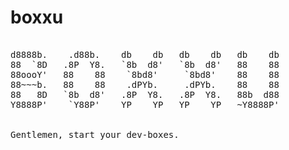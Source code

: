 boxxu
=====

<pre>

d8888b.    .d88b.    db    db   db    db   db    db 
88  `8D   .8P  Y8.   `8b  d8'   `8b  d8'   88    88 
88oooY'   88    88    `8bd8'     `8bd8'    88    88 
88~~~b.   88    88    .dPYb.     .dPYb.    88    88 
88   8D   `8b  d8'   .8P  Y8.   .8P  Y8.   88b  d88 
Y8888P'    `Y88P'    YP    YP   YP    YP   ~Y8888P' 


Gentlemen, start your dev-boxes.

</pre>





